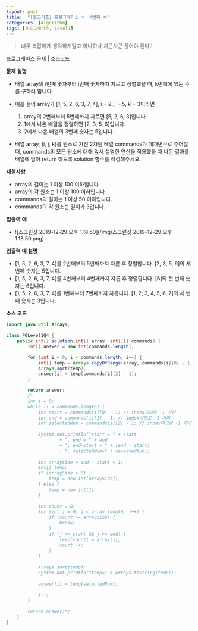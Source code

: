 ```yaml
---
layout: post
title:  "[알고리즘] 프로그래머스 >  K번째 수"
categories: [Algorithm]
tags: [프로그래머스, Level1]
---
```


> 너무 복잡하게 생각하지말고 하나하나 차근차근 풀어야 된다!!

[프로그래머스 문제](https://programmers.co.kr/learn/courses/30/lessons/42748) | [소스코드](https://github.com/TaeHyungK/algorithm/blob/master/src/programmers/level1/PGLevel1Q4.java)

**문제 설명**

  - 배열 array의 i번째 숫자부터 j번째 숫자까지 자르고 정렬했을 때, k번째에 있는 수를 구하려 합니다.
  
  - 예를 들어 array가 [1, 5, 2, 6, 3, 7, 4], i = 2, j = 5, k = 3이라면
    1. array의 2번째부터 5번째까지 자르면 [5, 2, 6, 3]입니다.
    2. 1에서 나온 배열을 정렬하면 [2, 3, 5, 6]입니다.
    3. 2에서 나온 배열의 3번째 숫자는 5입니다.
    
  - 배열 array, [i, j, k]를 원소로 가진 2차원 배열 commands가 매개변수로 주어질 때, commands의 모든 원소에 대해 앞서 설명한 연산을 적용했을 때 나온 결과를 배열에 담아 return 하도록 solution 함수를 작성해주세요.

**제한사항**

 - array의 길이는 1 이상 100 이하입니다.
 - array의 각 원소는 1 이상 100 이하입니다.
 - commands의 길이는 1 이상 50 이하입니다.
 - commands의 각 원소는 길이가 3입니다.

**입출력 예**
- ![스크린샷 2019-12-29 오후 1.18.50](/img/스크린샷 2019-12-29 오후 1.18.50.png)

**입출력 예 설명**

 - [1, 5, 2, 6, 3, 7, 4]를 2번째부터 5번째까지 자른 후 정렬합니다. [2, 3, 5, 6]의 세 번째 숫자는 5입니다.
 - [1, 5, 2, 6, 3, 7, 4]를 4번째부터 4번째까지 자른 후 정렬합니다. [6]의 첫 번째 숫자는 6입니다.
 - [1, 5, 2, 6, 3, 7, 4]를 1번째부터 7번째까지 자릅니다. [1, 2, 3, 4, 5, 6, 7]의 세 번째 숫자는 3입니다.

**소스 코드**

```java
import java.util.Arrays;

class PGLevel1Q4 {
    public int[] solution(int[] array, int[][] commands) {
        int[] answer = new int[commands.length];

        for (int i = 0; i < commands.length; i++) {
            int[] temp = Arrays.copyOfRange(array, commands[i][0] - 1, commands[i][1]);
            Arrays.sort(temp);
            answer[i] = temp[commands[i][2] - 1];
        }

        return answer;
        /*
        int i = 0;
        while (i < commands.length) {
        	int start = commands[i][0] - 1; // index이므로 -1 처리
        	int end = commands[i][1] - 1; // index이므로 -1 처리
        	int selectedNum = commands[i][2] - 1; // index이므로 -1 처리
        	
        	System.out.println("start = " + start 
        			+ ", end = " + end 
        			+ ", end-start = " + (end - start) 
        			+ ", selectedNum=" + selectedNum);
        	
        	int arraySize = end - start + 1;
        	int[] temp;
        	if (arraySize > 0) {
        		temp = new int[arraySize];
        	} else {
        		temp = new int[1];
        	}
        	
        	int count = 0;
        	for (int j = 0; j < array.length; j++) {
        		if (count >= arraySize) {
        			break;
        		}
        		if (j >= start && j <= end) {
        			temp[count] = array[j];
        			count ++;
        		}
        	}
        	
        	Arrays.sort(temp);
        	System.out.println("temp=" + Arrays.toString(temp));
        	
        	answer[i] = temp[selectedNum];
        	
        	i++;
        }
         
        return answer;*/
    }
}
```
